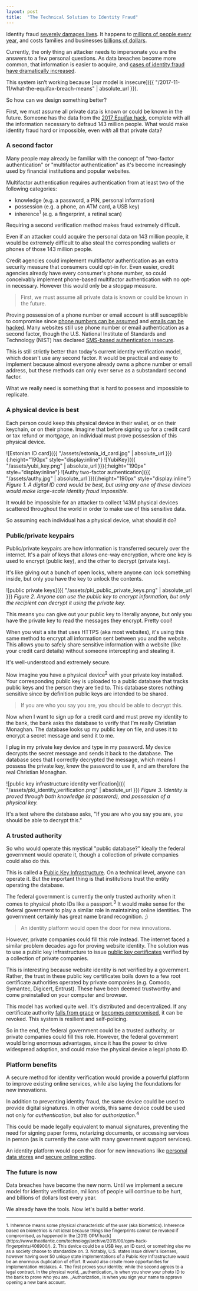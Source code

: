```yaml
---
layout: post
title:  "The Technical Solution to Identity Fraud"
---
```


Identity fraud [severely damages lives](https://www.bloomberg.com/news/articles/2017-09-13/my-three-years-in-identity-theft-hell).
It happens to [millions of people every year](https://www.ftc.gov/news-events/press-releases/2003/09/ftc-releases-survey-identity-theft-us-273-million-victims-past-5), and costs families and businesses [billions of dollars](https://www.cnbc.com/2017/02/01/consumers-lost-more-than-16b-to-fraud-and-identity-theft-last-year.html).

Currently, the only thing an attacker needs to impersonate you are the answers to a few personal questions.
As data breaches become more common, that information is easier to acquire, and [cases of identity fraud have dramatically increased](https://www.ftc.gov/system/files/attachments/press-releases/ftc-announces-significant-enhancements-identitytheft.gov/idt-complainttrends_jan2016.pdf).

This system isn’t working because [our model is insecure]({{ "/2017-11-11/what-the-equifax-breach-means" | absolute_url }}).

So how can we design something better?

First, we must assume all private data is known or could be known in the future.
Someone has the data from the [2017 Equifax hack](https://www.nytimes.com/2017/09/07/business/equifax-cyberattack.html), complete with all the information necessary to defraud 143 million people.
What would make identity fraud hard or impossible, even _with_ all that private data?

### A second factor

Many people may already be familiar with the concept of "two-factor authentication" or "multifactor authentication" as it's become increasingly used by financial institutions and popular websites.

Multifactor authentication requires authentication from at least two of the following categories:
* knowledge (e.g. a password, a PIN, personal information)
* possession (e.g. a phone, an ATM card, a USB key)
* inherence<sup>1</sup> (e.g. a fingerprint, a retinal scan)

Requiring a second verification method makes fraud extremely difficult.

Even if an attacker could acquire the personal data on 143 million people, it would be extremely difficult to also steal the corresponding wallets or phones of those 143 million people.

Credit agencies could implement multifactor authentication as an extra security measure that consumers could opt-in for.
Even easier, credit agencies already have every consumer's phone number, so could conceivably implement phone-based multifactor authentication with no opt-in necessary.
However this would only be a stopgap measure.

> First, we must assume all private data is known or could be known in the future.

Proving possession of a phone number or email account is still susceptible to compromise since [phone numbers can be assumed](https://www.bellingcat.com/news/2016/04/30/russia-telegram-hack/) and [emails can be hacked](https://www.nytimes.com/2014/08/06/technology/russian-gang-said-to-amass-more-than-a-billion-stolen-internet-credentials.html).
Many websites still use phone number or email authentication as a second factor, though the U.S. National Institute of Standards and Technology (NIST) has declared [SMS-based authentication insecure](https://techcrunch.com/2016/07/25/nist-declares-the-age-of-sms-based-2-factor-authentication-over/).

This is still strictly better than today's current identity verification model, which doesn't use any second factor.
It would be practical and easy to implement because almost everyone already owns a phone number or email address, but these methods can only ever serve as a substandard second factor.

What we really need is something that is hard to possess and impossible to replicate.

### A physical device is best

Each person could keep this physical device in their wallet, or on their keychain, or on their phone.
Imagine that before signing up for a credit card or tax refund or mortgage, an individual must prove possession of this physical device.

![Estonian ID card]({{ "/assets/estonia_id_card.jpg" | absolute_url }}){:height="190px" style="display:inline"}
![YubiKey]({{ "/assets/yubi_key.png" | absolute_url }}){:height="190px" style="display:inline"}
![Authy two-factor authentication]({{ "/assets/authy.jpg" | absolute_url }}){:height="190px" style="display:inline"}
_Figure 1. A digital ID card would be best, but using any one of these devices would make large-scale identity fraud impossible._

It would be impossible for an attacker to collect 143M physical devices scattered throughout the world in order to make use of this sensitive data.

So assuming each individual has a physical device, what should it do?

### Public/private keypairs

Public/private keypairs are how information is transferred securely over the internet.
It's a pair of keys that allows one-way encryption, where one key is used to encrypt (public key), and the other to decrypt (private key).

It's like giving out a bunch of open locks, where anyone can lock something inside, but only you have the key to unlock the contents.

![public private keys]({{ "/assets/pki_public_private_keys.png" | absolute_url }})
_Figure 2. Anyone can use the public key to encrypt information, but only the recipient can decrypt it using the private key._

This means you can give out your public key to literally anyone, but only you have the private key to read the messages they encrypt.
Pretty cool!

When you visit a site that uses HTTPS (aka most websites), it's using this same method to encrypt all information sent between you and the website.
This allows you to safely share sensitive information with a website (like your credit card details) without someone intercepting and stealing it.

It's well-understood and extremely secure.

Now imagine you have a physical device<sup>2</sup> with your private key installed.
Your corresponding public key is uploaded to a public database that tracks public keys and the person they are tied to.
This database stores nothing sensitive since by definition public keys are intended to be shared.

> If you are who you say you are, you should be able to decrypt this.

Now when I want to sign up for a credit card and must prove my identity to the bank, the bank asks the database to verify that I'm really Christian Monaghan.
The database looks up my public key on file, and uses it to encrypt a secret message and send it to me.

I plug in my private key device and type in my password.
My device decrypts the secret message and sends it back to the database.
The database sees that I correctly decrypted the message, which means I possess the private key, knew the password to use it, and am therefore the real Christian Monaghan.

![public key infrastructure identity verification]({{ "/assets/pki_identity_verification.png" | absolute_url }})
_Figure 3. Identity is proved through both knowledge (a password), and possession of a physical key._

It's a test where the database asks, "If you are who you say you are, you should be able to decrypt this."

### A trusted authority

So who would operate this mystical "public database?"
Ideally the federal government would operate it, though a collection of private companies could also do this.

This is called a [Public Key Infrastructure](https://en.wikipedia.org/wiki/Public_key_infrastructure).
On a technical level, anyone can operate it.
But the important thing is that institutions trust the entity operating the database.

The federal government is currently the only trusted authority when it comes to physical photo IDs like a passport.<sup>3</sup>
It would make sense for the federal government to play a similar role in maintaining online identities.
The government certainly has great name brand recognition. ;)

> An identity platform would open the door for new innovations.

However, private companies could fill this role instead.
The internet faced a similar problem decades ago for proving website identity.
The solution was to use a public key infrastructure to issue [public key certificates](https://en.wikipedia.org/wiki/Public_key_certificate) verified by a collection of private companies.

This is interesting because website identity is not verified by a government.
Rather, the trust in these public key certificates boils down to a few root certificate authorities operated by private companies (e.g. Comodo, Symantec, Digicert, Entrust).
These have been deemed trustworthy and come preinstalled on your computer and browser.

This model has worked quite well.
It's distributed and decentralized.
If any certificate authority [falls from grace](https://security.googleblog.com/2017/09/chromes-plan-to-distrust-symantec.html) or [becomes compromised](https://www.cnet.com/news/comodohacker-returns-in-diginotar-incident/), it can be revoked.
This system is resilient and self-policing.

So in the end, the federal government could be a trusted authority, or private companies could fill this role.
However, the federal government would bring enormous advantages, since it has the power to drive widespread adoption, and could make the physical device a legal photo ID.

### Platform benefits

A secure method for identity verification would provide a powerful platform to improve existing online services, while also laying the foundations for new innovations.

In addition to preventing identity fraud, the same device could be used to provide digital signatures.
In other words, this same device could be used not only for _authentication_, but also for _authorization_.<sup>4</sup>

This could be made legally equivalent to manual signatures, preventing the need for signing paper forms, notarizing documents, or accessing services in person (as is currently the case with many government support services).

An identity platform would open the door for new innovations like [personal data stores](http://openpds.media.mit.edu/) and [secure online voting](http://news.bbc.co.uk/2/hi/europe/4343374.stm).

### The future is now

Data breaches have become the new norm.
Until we implement a secure model for identity verification, millions of people will continue to be hurt, and billions of dollars lost every year.

We already have the tools.
Now let's build a better world.

---

<sub>
1.
Inherence means some physical characteristic of the user (aka biometrics). Inherence based on biometrics is not ideal because things like fingerprints cannot be revoked if compromised, as happened in the [2015 OPM hack](https://www.theatlantic.com/technology/archive/2015/09/opm-hack-fingerprints/406900/).
</sub>

<sub>
2.
This device could be a USB key, an ID card, or something else we as a society choose to standardize on.
</sub>

<sub>
3.
Notably, U.S. states issue driver's licenses, however having over 50 unique state implementations of a Public Key Infrastructure would be an enormous duplication of effort.
It would also create more opportunities for implementation mistakes.
</sub>

<sub>
4.
The first proves your identity, while the second agrees to a legal contract.
In the physical world, _authentication_ is when you show your photo ID to the bank to prove who you are.
_Authorization_ is when you sign your name to approve opening a new bank account.
</sub>
